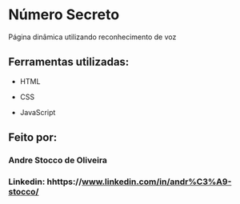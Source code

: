 # Número Secreto
Página dinâmica utilizando reconhecimento de voz

## Ferramentas utilizadas:

* HTML

* CSS

* JavaScript

## Feito por:

### Andre Stocco de Oliveira

### Linkedin: hhttps://www.linkedin.com/in/andr%C3%A9-stocco/
